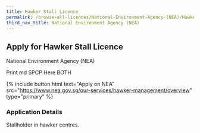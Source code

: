```yaml
---
title: Hawker Stall Licence
permalink: /browse-all-licences/National-Environment-Agency-(NEA)/Hawker-Stall-Licence
third_nav_title: National Environment Agency (NEA)
---
```


## Apply for Hawker Stall Licence

National Environment Agency (NEA)

Print md SPCP Here BOTH

{% include button.html text="Apply on NEA" src="https://www.nea.gov.sg/our-services/hawker-management/overview" type="primary" %}

### Application Details

<p>Stallholder in hawker centres.</p>

